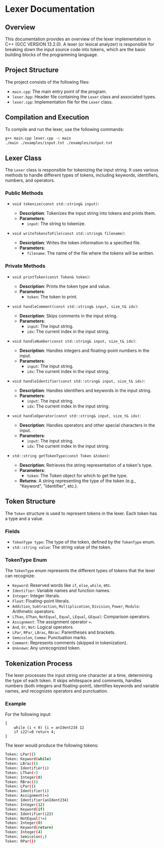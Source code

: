 # Lexer Documentation

## Overview

This documentation provides an overview of the lexer implementation in C++ (GCC VERSION 13.2.0). A lexer (or lexical analyzer) is responsible for breaking down the input source code into tokens, which are the basic building blocks of the programming language.

## Project Structure

The project consists of the following files:

-   `main.cpp`: The main entry point of the program.
-   `lexer.hpp`: Header file containing the `Lexer` class and associated types.
-   `lexer.cpp`: Implementation file for the `Lexer` class.

## Compilation and Execution

To compile and run the lexer, use the following commands:

```bash
g++ main.cpp lexer.cpp -o main
./main ./examples/input.txt ./examples/output.txt
```

## Lexer Class

The `Lexer` class is responsible for tokenizing the input string. It uses various methods to handle different types of tokens, including keywords, identifiers, numbers, and operators.

### Public Methods

-   `void tokenize(const std::string& input)`:

    -   **Description**: Tokenizes the input string into tokens and prints them.
    -   **Parameters**:
        -   `input`: The string to tokenize.

-   `void writeTokensToFile(const std::string& filename)`:
    -   **Description**: Writes the token information to a specified file.
    -   **Parameters**:
        -   `filename`: The name of the file where the tokens will be written.

### Private Methods

-   `void printToken(const Token& token)`:

    -   **Description**: Prints the token type and value.
    -   **Parameters**:
        -   `token`: The token to print.

-   `void handleComment(const std::string& input, size_t& idx)`:

    -   **Description**: Skips comments in the input string.
    -   **Parameters**:
        -   `input`: The input string.
        -   `idx`: The current index in the input string.

-   `void handleNumber(const std::string& input, size_t& idx)`:

    -   **Description**: Handles integers and floating-point numbers in the input.
    -   **Parameters**:
        -   `input`: The input string.
        -   `idx`: The current index in the input string.

-   `void handleIdentifier(const std::string& input, size_t& idx)`:

    -   **Description**: Handles identifiers and keywords in the input string.
    -   **Parameters**:
        -   `input`: The input string.
        -   `idx`: The current index in the input string.

-   `void handleOperator(const std::string& input, size_t& idx)`:

    -   **Description**: Handles operators and other special characters in the input.
    -   **Parameters**:
        -   `input`: The input string.
        -   `idx`: The current index in the input string.

-   `std::string getTokenType(const Token &token)`:

    -   **Description**: Retrieves the string representation of a token's type.
    -   **Parameters**:
        -   `token`: The Token object for which to get the type.
    -   **Returns**: A string representing the type of the token (e.g., "Keyword", "Identifier", etc.).

## Token Structure

The `Token` structure is used to represent tokens in the lexer. Each token has a type and a value.

### Fields

-   `TokenType type`: The type of the token, defined by the `TokenType` enum.
-   `std::string value`: The string value of the token.

### TokenType Enum

The `TokenType` enum represents the different types of tokens that the lexer can recognize:

-   `Keyword`: Reserved words like `if`, `else`, `while`, etc.
-   `Identifier`: Variable names and function names.
-   `Integer`: Integer literals.
-   `Float`: Floating-point literals.
-   `Addition`, `Subtraction`, `Multiplication`, `Division`, `Power`, `Modulo`: Arithmetic operators.
-   `LThan`, `GThan`, `NotEqual`, `Equal`, `LEqual`, `GEqual`: Comparison operators.
-   `Assignment`: The assignment operator `=`.
-   `And`, `Or`, `Not`: Logical operators.
-   `LPar`, `RPar`, `LBrac`, `RBrac`: Parentheses and brackets.
-   `Semicolon`, `Comma`: Punctuation marks.
-   `Comment`: Represents comments (skipped in tokenization).
-   `Unknown`: Any unrecognized token.

## Tokenization Process

The lexer processes the input string one character at a time, determining the type of each token. It skips whitespace and comments, handles numbers (both integers and floating-point), identifies keywords and variable names, and recognizes operators and punctuation.

### Example

For the following input:

```
{
    while (i < 0) {i = anIdent234 12
    if i22!=0 return 4;
}
```

The lexer would produce the following tokens:

```bash
Token: LPar({)
Token: Keyword(while)
Token: LBrac(()
Token: Identifier(i)
Token: LThan(<)
Token: Integer(0)
Token: RBrac())
Token: LPar({)
Token: Identifier(i)
Token: Assignment(=)
Token: Identifier(anIdent234)
Token: Integer(12)
Token: Keyword(if)
Token: Identifier(i22)
Token: NotEqual(!=)
Token: Integer(0)
Token: Keyword(return)
Token: Integer(4)
Token: Semicolon(;)
Token: RPar(})
```
